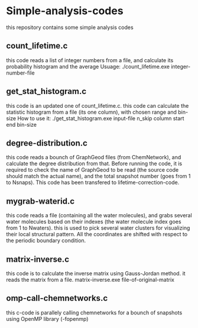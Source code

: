 # Simple-analysis-codes
this repository contains some simple analysis codes

## count_lifetime.c
this code reads a list of integer numbers from a file, and calculate its probability histogram and the average
Usuage: ./count_lifetime.exe integer-number-file

## get_stat_histogram.c
this code is an updated one of count_lifetime.c. this code can calculate the statistic histogram from a file (its one column), with chosen range and bin-size
How to use it:
  ./get_stat_histogram.exe input-file n_skip column start end bin-size

## degree-distribution.c
this code reads a bounch of GraphGeod files (from ChemNetwork), and calculate the degree distribution from that. Before running the code, it is required to check the name of GraphGeod to be read (the source code should match the actual name), and the total snapshot number (goes from 1 to Nsnaps). This code has been transfered to lifetime-correction-code.

## mygrab-waterid.c
this code reads a file (containing all the water molecules), and grabs several water molecules based on their indexes (the water molecule index goes from 1 to Nwaters). this is used to pick several water clusters for visualizing their local structural pattern. All the coordinates are shifted with respect to the periodic boundary condition.

## matrix-inverse.c
this code is to calculate the inverse matrix using Gauss-Jordan method. it reads the matrix from a file.
  matrix-inverse.exe file-of-original-matrix

## omp-call-chemnetworks.c
this c-code is parallely calling chemnetworks for a bounch of snapshots using OpenMP library (-fopenmp)



